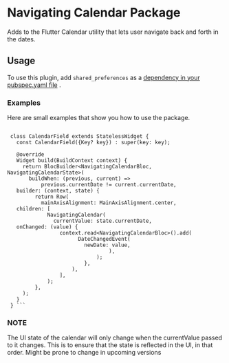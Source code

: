 # Navigating Calendar Package

Adds to the Flutter Calendar utility that lets user navigate back and forth in the dates.

## Usage

To use this plugin, add `shared_preferences` as
a [dependency in your pubspec.yaml file](https://flutter.dev/docs/development/platform-integration/platform-channels)
.

### Examples

Here are small examples that show you how to use the package.

   ``` 
      
    class CalendarField extends StatelessWidget {  
      const CalendarField({Key? key}) : super(key: key);  
      
      @override  
      Widget build(BuildContext context) {  
        return BlocBuilder<NavigatingCalendarBloc, NavigatingCalendarState>(  
          buildWhen: (previous, current) =>  
              previous.currentDate != current.currentDate,  
      builder: (context, state) {  
            return Row(  
              mainAxisAlignment: MainAxisAlignment.center,  
      children: [  
                NavigatingCalendar(  
                  currentValue: state.currentDate,  
      onChanged: (value) {  
                    context.read<NavigatingCalendarBloc>().add(  
                          DateChangedEvent(  
                            newDate: value,  
                                    ),  
                                );  
                            },  
                        ),  
                    ],  
                );  
            },  
        );  
      }  
    } ```
   ```

### NOTE

The UI state of the calendar will only change when the currentValue passed to it changes. This is to
ensure that the state is reflected in the UI, in that order. Might be prone to change in upcoming
versions
